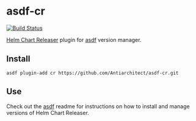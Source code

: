 # asdf-cr

[![Build Status](https://travis-ci.org/Antiarchitect/asdf-cr.svg?branch=master)](https://travis-ci.org/Antiarchitect/asdf-cr)

[Helm Chart Releaser](https://github.com/helm/chart-releaser) plugin for [asdf](https://github.com/asdf-vm/asdf) version manager.

## Install

```
asdf plugin-add cr https://github.com/Antiarchitect/asdf-cr.git
```

## Use

Check out the [asdf](https://github.com/asdf-vm/asdf) readme for instructions on how to install and manage versions of Helm Chart Releaser.
